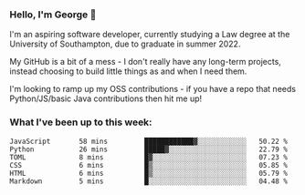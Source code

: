 ### Hello, I'm George 👋

I'm an aspiring software developer, currently studying a Law degree at the University of Southampton, due to graduate in summer 2022. 

My GitHub is a bit of a mess - I don't really have any long-term projects, instead choosing to build little things as and when I need them.

I'm looking to ramp up my OSS contributions - if you have a repo that needs Python/JS/basic Java contributions then hit me up!

<!--
**georgegebbett/georgegebbett** is a ✨ _special_ ✨ repository because its `README.md` (this file) appears on your GitHub profile.

Here are some ideas to get you started:

- 🔭 I’m currently working on ...
- 🌱 I’m currently learning ...
- 👯 I’m looking to collaborate on ...
- 🤔 I’m looking for help with ...
- 💬 Ask me about ...
- 📫 How to reach me: ...
- 😄 Pronouns: ...
- ⚡ Fun fact: ...
-->

### What I've been up to this week:
<!--START_SECTION:waka-->

```text
JavaScript       58 mins         ████████████▓░░░░░░░░░░░░   50.22 %
Python           26 mins         █████▓░░░░░░░░░░░░░░░░░░░   22.79 %
TOML             8 mins          █▓░░░░░░░░░░░░░░░░░░░░░░░   07.23 %
CSS              6 mins          █▒░░░░░░░░░░░░░░░░░░░░░░░   05.85 %
HTML             6 mins          █▒░░░░░░░░░░░░░░░░░░░░░░░   05.79 %
Markdown         5 mins          █░░░░░░░░░░░░░░░░░░░░░░░░   04.48 %
```

<!--END_SECTION:waka-->
